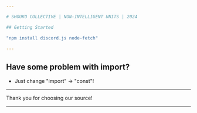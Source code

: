 ```yaml
---

# SHOUKO COLLECTIVE | NON-INTELLIGENT UNITS | 2024

## Getting Started

"npm install discord.js node-fetch"

---
```


## Have some problem with import?

- Just change "import" -> "const"!

---

Thank you for choosing our source!

---
